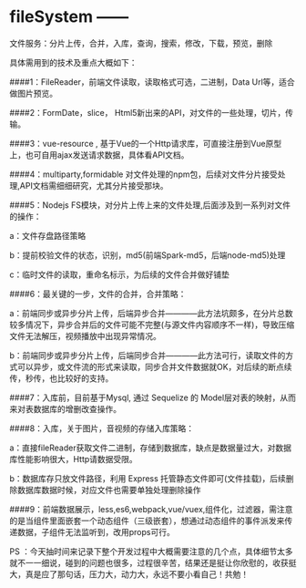 # fileSystem ——
文件服务：分片上传，合并，入库，查询，搜索，修改，下载，预览，删除

具体需用到的技术及重点大概如下：

####1：FileReader，前端文件读取，读取格式可选，二进制，Data Url等，适合做图片预览。

####2：FormDate，slice， Html5新出来的API，对文件的一些处理，切片，传输。

####3：vue-resource , 基于Vue的一个Http请求库，可直接注册到Vue原型上，也可自用ajax发送请求数据，具体看API文档。

####4：multiparty,formidable 对文件处理的npm包，后续对文件分片接受处理,API文档需细细研究，尤其分片接受那块。

####5：Nodejs FS模块，对分片上传上来的文件处理,后面涉及到一系列对文件的操作：

a：文件存盘路径策略

b：提前校验文件的状态，识别，md5(前端Spark-md5，后端node-md5)处理

c：临时文件的读取，重命名标示，为后续的文件合并做好铺垫
   
####6：最关键的一步，文件的合并，合并策略：

a：前端同步或异步分片上传，后端异步合并————此方法坑颇多，在分片总数较多情况下，异步合并后的文件可能不完整(与源文件内容顺序不一样)，导致压缩文件无法解压，视频播放中出现异常情况。

b：前端同步或异步分片上传，后端同步合并————此方法可行，读取文件的方式可以异步，或文件流的形式来读取，同步合并文件数据就OK，对后续的断点续传，秒传，也比较好的支持。

####7：入库前，目前基于Mysql, 通过 Sequelize 的 Model层对表的映射，从而来对表数据库的增删改查操作。

####8：入库，关于图片，音视频的存储入库策略：

a：直接fileReader获取文件二进制，存储到数据库，缺点是数据量过大，对数据库性能影响很大，Http请数据受限。

b：数据库存只放文件路径，利用 Express 托管静态文件即可(文件挂载)，后续删除数据库数据时候，对应文件也需要单独处理删除操作
   
####9：前端数据展示，less,es6,webpack,vue/vuex,组件化，过滤器，需注意的是当组件里面嵌套一个动态组件（三级嵌套），想通过动态组件的事件派发来传递数据，子组件无法监听到，改用props可行。


PS ：今天抽时间来记录下整个开发过程中大概需要注意的几个点，具体细节太多就不一一细说，碰到的问题也很多，过程很辛苦，结果还是挺让你欣慰的，收获挺大，真是应了那句话，压力大，动力大，永远不要小看自己！共勉！

